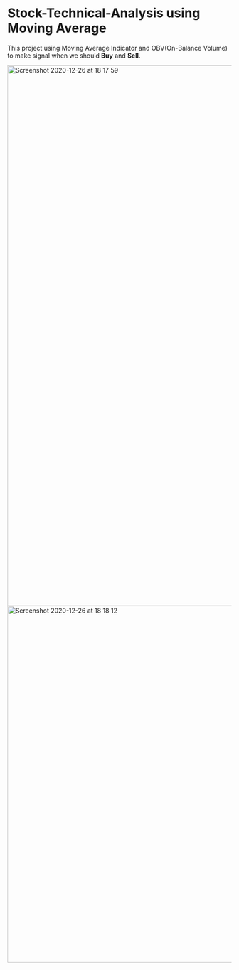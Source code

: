 # Stock-Technical-Analysis using Moving Average
This project using Moving Average Indicator and OBV(On-Balance Volume) to make signal when we should __Buy__ and __Sell__.

<img width="1215" alt="Screenshot 2020-12-26 at 18 17 59" src="https://user-images.githubusercontent.com/25744906/103150441-cdedf780-47a6-11eb-81c2-70bb7b96370e.png">

<img width="802" alt="Screenshot 2020-12-26 at 18 18 12" src="https://user-images.githubusercontent.com/25744906/103150453-e827d580-47a6-11eb-8735-579e1c03df42.png">
